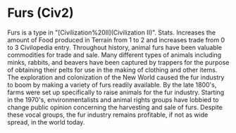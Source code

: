 # Furs (Civ2)

Furs is a type in "[Civilization%20II](Civilization II)".
Stats.
Increases the amount of Food produced in Terrain from 1 to 2 and increases trade from 0 to 3
Civilopedia entry.
Throughout history, animal furs have been valuable commodities for trade and sale. Many different types of animals including minks, rabbits, and beavers have been captured by trappers for the purpose of obtaining their pelts for use in the making of clothing and other items. The exploration and colonization of the New World caused the fur industry to boom by making a variety of furs readily available. By the late 1800's, farms were set up specifically to raise animals for the fur industry. Starting in the 1970's, environmentalists and animal rights groups have lobbied to change public opinion concerning the harvesting and sale of furs. Despite these vocal groups, the fur industry remains profitable, if not as wide spread, in the world today.